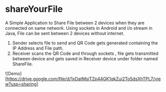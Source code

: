 # shareYourFile
A Simple Application to Share File between 2 devices when they are connected on same network.
Using sockets in Android and i/o stream in Java, File can be sent between 2 devices without internet. 
1. Sender selects file to send and QR Code gets generated containing the IP Address and File path.
2. Receiver scans the QR Code and through sockets , file gets transmitted between device and gets saved in Receiver device under folder named ShareFile.

![Demo][https://drive.google.com/file/d/1xDatMsiTZp44GK1qkZui2To5dsXhTPL7/view?usp=sharing]
